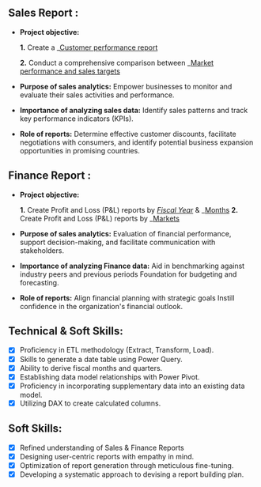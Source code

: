 ## Sales Report :


- **Project objective:** 

    **1.** Create a _[Customer performance report](https://github.com/Sharu1297/AtliQ-Hardware-Sales-Finance-Project-/blob/0c33f1df50a9fc5511b18fbcd07242359a50c8e3/Customer%20Performance%20Report.pdf)

    **2.** Conduct a comprehensive comparison between _[Market performance and sales targets](https://github.com/Sharu1297/AtliQ-Hardware-Sales-Finance-Project-/blob/0c33f1df50a9fc5511b18fbcd07242359a50c8e3/Market%20Performance%20vs%20Target%20Report.pdf)

- **Purpose of sales analytics:** Empower businesses to monitor and evaluate their sales activities and performance.

- **Importance of analyzing sales data:** Identify sales patterns and track key performance indicators (KPIs).

- **Role of reports:** Determine effective customer discounts, facilitate negotiations with consumers, and identify potential business expansion opportunities in promising countries.


## Finance Report :

- **Project objective:** 

    **1.** Create Profit and Loss (P&L) reports by _[Fiscal Year](https://github.com/Sharu1297/AtliQ-Hardware-Sales-Finance-Project-/blob/0c33f1df50a9fc5511b18fbcd07242359a50c8e3/P%26L%20Statement%20by%20Fiscal%20Year.pdf)_ & _[Months](https://github.com/Sharu1297/AtliQ-Hardware-Sales-Finance-Project-/blob/0c33f1df50a9fc5511b18fbcd07242359a50c8e3/P%26L%20Statement%20by%20Months.pdf)
   **2.** Create Profit and Loss (P&L) reports by _[Markets](https://github.com/Sharu1297/AtliQ-Hardware-Sales-Finance-Project-/blob/0c33f1df50a9fc5511b18fbcd07242359a50c8e3/P%26L%20Statement%20by%20Markets.pdf)

- **Purpose of sales analytics:** Evaluation of financial performance, support decision-making, and facilitate communication with stakeholders.

- **Importance of analyzing Finance data:** Aid in benchmarking against industry peers and previous periods Foundation for budgeting and forecasting.

- **Role of reports:** Align financial planning with strategic goals Instill confidence in the organization's financial outlook.


## Technical & Soft Skills:
- [x]	Proficiency in ETL methodology (Extract, Transform, Load).
- [x]	Skills to generate a date table using Power Query.
- [x]	Ability to derive fiscal months and quarters.
- [x]	Establishing data model relationships with Power Pivot.
- [x]	Proficiency in incorporating supplementary data into an existing data model.
- [x]	Utilizing DAX to create calculated columns.

## Soft Skills:
- [x]	Refined understanding of Sales & Finance Reports
- [x]	Designing user-centric reports with empathy in mind.
- [x]	Optimization of report generation through meticulous fine-tuning.
- [x]	Developing a systematic approach to devising a report building plan.
